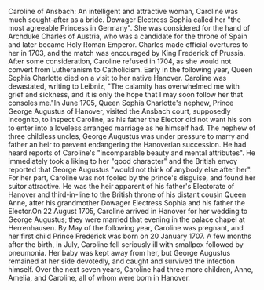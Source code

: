 Caroline of Ansbach: An intelligent and attractive woman, Caroline was much sought-after as a bride. Dowager Electress Sophia called her "the most agreeable Princess in Germany". She was considered for the hand of Archduke Charles of Austria, who was a candidate for the throne of Spain and later became Holy Roman Emperor. Charles made official overtures to her in 1703, and the match was encouraged by King Frederick of Prussia. After some consideration, Caroline refused in 1704, as she would not convert from Lutheranism to Catholicism. Early in the following year, Queen Sophia Charlotte died on a visit to her native Hanover. Caroline was devastated, writing to Leibniz, "The calamity has overwhelmed me with grief and sickness, and it is only the hope that I may soon follow her that consoles me."In June 1705, Queen Sophia Charlotte's nephew, Prince George Augustus of Hanover, visited the Ansbach court, supposedly incognito, to inspect Caroline, as his father the Elector did not want his son to enter into a loveless arranged marriage as he himself had. The nephew of three childless uncles, George Augustus was under pressure to marry and father an heir to prevent endangering the Hanoverian succession. He had heard reports of Caroline's "incomparable beauty and mental attributes". He immediately took a liking to her "good character" and the British envoy reported that George Augustus "would not think of anybody else after her". For her part, Caroline was not fooled by the prince's disguise, and found her suitor attractive. He was the heir apparent of his father's Electorate of Hanover and third-in-line to the British throne of his distant cousin Queen Anne, after his grandmother Dowager Electress Sophia and his father the Elector.On 22 August 1705, Caroline arrived in Hanover for her wedding to George Augustus; they were married that evening in the palace chapel at Herrenhausen. By May of the following year, Caroline was pregnant, and her first child Prince Frederick was born on 20 January 1707. A few months after the birth, in July, Caroline fell seriously ill with smallpox followed by pneumonia. Her baby was kept away from her, but George Augustus remained at her side devotedly, and caught and survived the infection himself. Over the next seven years, Caroline had three more children, Anne, Amelia, and Caroline, all of whom were born in Hanover.
